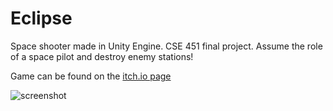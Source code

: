# Eclipse
Space shooter made in Unity Engine. CSE 451 final project. Assume the role of a space pilot and destroy enemy stations!

Game can be found on the [itch.io page](https://gguttila.itch.io/eclipse)

![screenshot](https://img.itch.zone/aW1hZ2UvODExMTI4LzQ1NDc1OTkucG5n/original/%2FABHgi.png)
